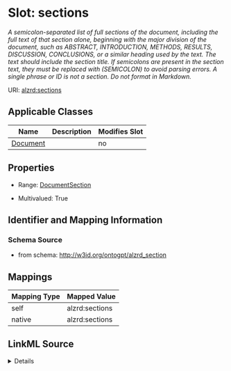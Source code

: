 

# Slot: sections


_A semicolon-separated list of full sections of the document, including the full text of that section alone, beginning with the major division of the document, such as ABSTRACT, INTRODUCTION, METHODS, RESULTS, DISCUSSION, CONCLUSIONS, or a similar heading used by the text. The text should include the section title. If semicolons are present in the section text, they must be replaced with (SEMICOLON) to avoid parsing errors. A single phrase or ID is not a section. Do not format in Markdown._



URI: [alzrd:sections](http://w3id.org/ontogpt/alzrd_sectionsections)



<!-- no inheritance hierarchy -->





## Applicable Classes

| Name | Description | Modifies Slot |
| --- | --- | --- |
| [Document](Document.md) |  |  no  |







## Properties

* Range: [DocumentSection](DocumentSection.md)

* Multivalued: True





## Identifier and Mapping Information







### Schema Source


* from schema: http://w3id.org/ontogpt/alzrd_section




## Mappings

| Mapping Type | Mapped Value |
| ---  | ---  |
| self | alzrd:sections |
| native | alzrd:sections |




## LinkML Source

<details>
```yaml
name: sections
description: A semicolon-separated list of full sections of the document, including
  the full text of that section alone, beginning with the major division of the document,
  such as ABSTRACT, INTRODUCTION, METHODS, RESULTS, DISCUSSION, CONCLUSIONS, or a
  similar heading used by the text. The text should include the section title. If
  semicolons are present in the section text, they must be replaced with (SEMICOLON)
  to avoid parsing errors. A single phrase or ID is not a section. Do not format in
  Markdown.
from_schema: http://w3id.org/ontogpt/alzrd_section
rank: 1000
alias: sections
owner: Document
domain_of:
- Document
range: DocumentSection
multivalued: true

```
</details>